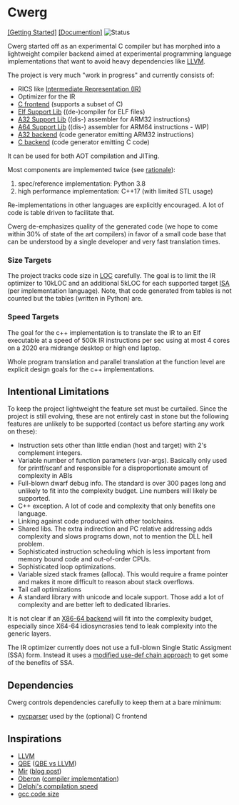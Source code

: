 # Cwerg

[[Getting Started]](Docs/getting_started.md) [[Documention]](Docs/) ![Status](../../workflows/cwerg-tests/badge.svg)



Cwerg started off as an experimental C compiler but has morphed into a
lightweight compiler backend aimed at experimental programming 
language implementations that want to avoid heavy dependencies like
[LLVM](https://llvm.org).

The project is very much "work in progress" and  currently consists of:

* RICS like [Intermediate Representation (IR)](Docs/opcodes.md) 
* Optimizer for the IR
* [C frontend](FrontEndC/README.md)  (supports a subset of C)
* [Elf Support Lib](Elf/README.md)   ((de-)compiler for ELF files)
* [A32 Support Lib](CpuA32/README.md) ((dis-) assembler for ARM32 instructions)
* [A64 Support Lib](CpuA64/README.md) ((dis-) assembler for ARM64 instructions - WIP)
* [A32 backend](CodeGenA32/README.md) (code generator emitting ARM32 instructions)
* [C backend](CodeGenC/README.md) (code generator emitting C code)

It can be used for both AOT compilation and JITing.

Most components are implemented twice (see [rationale](Docs/why_python.md)):
1. spec/reference implementation: Python 3.8
2. high performance implementation: C++17 (with limited STL usage)

Re-implementations in other languages are explicitly encouraged. A lot of
code is table driven to facilitate that.

Cwerg de-emphasizes quality of the generated code (we hope to come within 30%
of state of the art  compilers) in favor of a small code base that can be
understood by a single developer and  very fast translation times.

### Size Targets

The project tracks code size in [LOC](CLOC.txt) carefully. The goal is to limit 
the IR optimizer to 10kLOC and an additional 5kLOC for each supported target 
[ISA](https://en.wikipedia.org/wiki/Instruction_set_architecture) 
(per implementation language).
Note, that code generated from tables is not counted but the tables (written in Python) are.

### Speed Targets

The goal for the c++ implementation is to translate the IR to an Elf executable at a speed of 
500k IR instructions per sec using at most 4 cores on a 2020 era midrange desktop or high end laptop.

Whole program translation and parallel translation at the function level are 
explicit design goals for the c++ implementations.

## Intentional Limitations

To keep the project lightweight the feature set must be curtailed.
Since the project is still evolving, these are not entirely cast in stone but 
the following features are unlikely to be supported (contact us before starting 
any work on these):

* Instruction sets other than little endian (host and target) with 
  2's complement integers.
* Variable number of function parameters (var-args). Basically only used for
  printf/scanf and responsible for a disproportionate amount of complexity in 
   ABIs
* Full-blown dwarf debug info. The standard is over 300 pages long and unlikely
  to fit into the complexity budget. Line numbers will likely be supported.
* C++ exception. A lot of code and complexity that only benefits one language.
* Linking against code produced with other toolchains.
* Shared libs. The extra indirection and
  PC relative addressing adds complexity and slows programs down, not
  to mention the DLL hell problem.
* Sophisticated instruction scheduling which is less important from memory 
  bound code and out-of-order CPUs.
* Sophisticated loop optimizations.
* Variable sized stack frames (alloca). This
  would require a frame pointer and makes it more difficult to reason about
  stack overflows.
* Tail call optimizations 
* A standard library with unicode and locale support. Those add a lot of 
  complexity and are better left to dedicated libraries.
 
It is not clear if an [X86-64 backend](CpuX64/README.md) will fit into the 
complexity budget, especially since X64-64 idiosyncrasies tend to leak 
complexity into the generic layers.

The IR optimizer currently does not use a full-blown Single Static Assigment
(SSA) form. Instead it uses a [modified use-def chain approach](Docs/use_def.md)
to get some of the benefits of SSA.

## Dependencies

Cwerg controls dependencies carefully to keep them at a bare minimum:
 
* [pycparser](https://github.com/eliben/pycparser) used by the (optional) C frontend

## Inspirations

* [LLVM](https://llvm.org) 
* [QBE](https://c9x.me/compile/) ([QBE vs LLVM](https://c9x.me/compile/doc/llvm.html))
* [Mir](https://github.com/vnmakarov/mir) ([blog post](https://developers.redhat.com/blog/2020/01/20/mir-a-lightweight-jit-compiler-project/))
* [Oberon](http://www.projectoberon.com/) ([compiler implementation](http://www.inf.ethz.ch/personal/wirth/ProjectOberon/PO.System.pdf)) 
* [Delphi's compilation speed](https://news.ycombinator.com/item?id=24735366)
* [gcc code size](https://www.phoronix.com/scan.php?page=news_item&px=MTg3OTQ)



